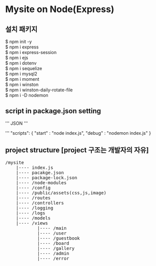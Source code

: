 # Mysite on Node(Express)

## 설치 패키지
$ npm init -y<br>
$ npm i express<br>
$ npm i express-session<br>
$ npm i ejs<br>
$ npm i dotenv<br>
$ npm i sequelize<br>
$ npm i mysql2<br>
$ npm i moment<br>
$ npm i winston<br>
$ npm i winston-daily-rotate-file<br>
$ npm i -D nodemon<br>

## script in package.json setting
''' JSON '''

''' 
    "scripts": 
    {
    "start" : "node index.js",
    "debug" : "nodemon index.js"
    }

## project structure [project 구조는 개발자의 자유]
<pre>
/mysite
    |---- index.js
    |---- pacakge.json
    |---- package-lock.json
    |---- /node-modules
    |---- /config
    |---- /public/assets(css,js,image)
    |---- /routes
    |---- /controllers
    |---- /logging
    |---- /logs
    |---- /models
    |---- /views
            |---- /main
            |---- /user
            |---- /guestbook
            |---- /board
            |---- /gallery
            |---- /admin
            |---- /error
</pre>